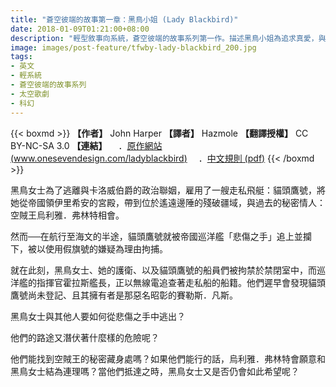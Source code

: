 ```yaml
---
title: "蒼空彼端的故事第一章：黑鳥小姐 (Lady Blackbird)"
date: 2018-01-09T01:21:00+08:00
description: "輕型敘事向系統，蒼空彼端的故事系列第一作。描述黑鳥小姐為追求真愛，與走私船隊在星海間冒險的故事。"
image: images/post-feature/tfwby-lady-blackbird_200.jpg
tags: 
- 英文
- 輕系統
- 蒼空彼端的故事系列
- 太空歌劇
- 科幻
---
```

{{< boxmd >}}
**【作者】** John Harper
**【譯者】** Hazmole
**【翻譯授權】** CC BY-NC-SA 3.0
**【連結】**
　．[原作網站 (www.onesevendesign.com/ladyblackbird)](http://www.onesevendesign.com/ladyblackbird)
　．[中文規則 (pdf)](https://drive.google.com/file/d/1AyaIH4gKavtXob7-ciQlDViBrYf_JzTZ/view)
{{< /boxmd >}}

黑鳥女士為了逃離與卡洛威伯爵的政治聯姻，雇用了一艘走私飛艇：貓頭鷹號，將她從帝國領伊里希安的宮殿，帶到位於遙遠邊陲的殘破疆域，與過去的秘密情人：空賊王烏利雅．弗林特相會。

然而──在航行至海文的半途，貓頭鷹號就被帝國巡洋艦「悲傷之手」追上並攔下，被以使用假旗號的嫌疑為理由拘捕。


就在此刻，黑鳥女士、她的護衛、以及貓頭鷹號的船員們被拘禁於禁閉室中，而巡洋艦的指揮官霍拉斯艦長，正以無線電追查著走私船的船籍。他們遲早會發現貓頭鷹號尚未登記、且其擁有者是那惡名昭彰的賽勒斯．凡斯。

黑鳥女士與其他人要如何從悲傷之手中逃出？

他們的路途又潛伏著什麼樣的危險呢？

他們能找到空賊王的秘密藏身處嗎？如果他們能行的話，烏利雅．弗林特會願意和黑鳥女士結為連理嗎？當他們抵達之時，黑鳥女士又是否仍會如此希望呢？
